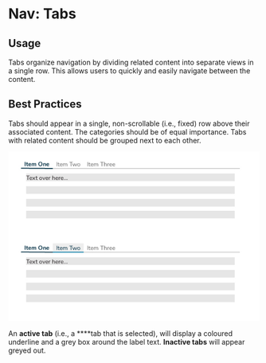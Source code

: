 # Nav: Tabs

## Usage

Tabs organize navigation by dividing related content into separate views in a single row. This allows users to quickly and easily navigate between the content.

## Best Practices

Tabs should appear in a single, non-scrollable \(i.e., fixed\) row above their associated content. The categories should be of equal importance. Tabs with related content should be grouped next to each other.

![Fixed tabs display all tabs on one screen at a fixed width with equal spacing.](.gitbook/assets/nav-tabs.jpg)

An **active tab** \(i.e., a ****tab that is selected\), will display a coloured underline and a grey box around the label text. **Inactive tabs** will appear greyed out. 

